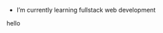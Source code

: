 - I’m currently learning fullstack web development 
<p>hello</p>

<!---
Silence-FBI/Silence-FBI is a ✨ special ✨ repository because its `README.md` (this file) appears on your GitHub profile.
You can click the Preview link to take a look at your changes.
--->

